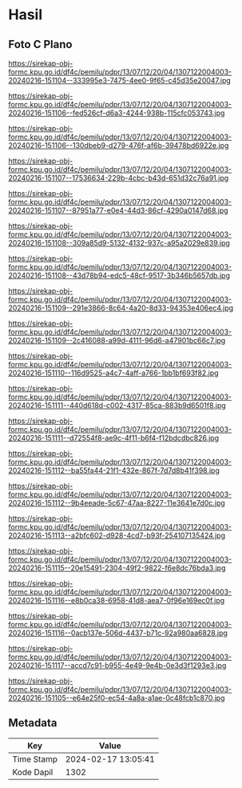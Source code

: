 # Hasil

## Foto C Plano

https://sirekap-obj-formc.kpu.go.id/df4c/pemilu/pdpr/13/07/12/20/04/1307122004003-20240216-151104--333995e3-7475-4ee0-9f65-c45d35e20047.jpg

https://sirekap-obj-formc.kpu.go.id/df4c/pemilu/pdpr/13/07/12/20/04/1307122004003-20240216-151106--fed526cf-d6a3-4244-938b-115cfc053743.jpg

https://sirekap-obj-formc.kpu.go.id/df4c/pemilu/pdpr/13/07/12/20/04/1307122004003-20240216-151106--130dbeb9-d279-476f-af6b-39478bd6922e.jpg

https://sirekap-obj-formc.kpu.go.id/df4c/pemilu/pdpr/13/07/12/20/04/1307122004003-20240216-151107--17536634-229b-4cbc-b43d-651d32c76a91.jpg

https://sirekap-obj-formc.kpu.go.id/df4c/pemilu/pdpr/13/07/12/20/04/1307122004003-20240216-151107--87951a77-e0e4-44d3-86cf-4290a0147d68.jpg

https://sirekap-obj-formc.kpu.go.id/df4c/pemilu/pdpr/13/07/12/20/04/1307122004003-20240216-151108--309a85d9-5132-4132-937c-a95a2029e839.jpg

https://sirekap-obj-formc.kpu.go.id/df4c/pemilu/pdpr/13/07/12/20/04/1307122004003-20240216-151108--43d78b94-edc5-48cf-9517-3b346b5657db.jpg

https://sirekap-obj-formc.kpu.go.id/df4c/pemilu/pdpr/13/07/12/20/04/1307122004003-20240216-151109--291e3866-8c64-4a20-8d33-94353e406ec4.jpg

https://sirekap-obj-formc.kpu.go.id/df4c/pemilu/pdpr/13/07/12/20/04/1307122004003-20240216-151109--2c416088-a99d-4111-96d6-a47901bc66c7.jpg

https://sirekap-obj-formc.kpu.go.id/df4c/pemilu/pdpr/13/07/12/20/04/1307122004003-20240216-151110--116d9525-a4c7-4aff-a766-1bb1bf693f82.jpg

https://sirekap-obj-formc.kpu.go.id/df4c/pemilu/pdpr/13/07/12/20/04/1307122004003-20240216-151111--440d618d-c002-4317-85ca-883b9d6501f8.jpg

https://sirekap-obj-formc.kpu.go.id/df4c/pemilu/pdpr/13/07/12/20/04/1307122004003-20240216-151111--d72554f8-ae9c-4f11-b6f4-f12bdcdbc826.jpg

https://sirekap-obj-formc.kpu.go.id/df4c/pemilu/pdpr/13/07/12/20/04/1307122004003-20240216-151112--ba55fa44-21f1-432e-867f-7d7d8b41f398.jpg

https://sirekap-obj-formc.kpu.go.id/df4c/pemilu/pdpr/13/07/12/20/04/1307122004003-20240216-151112--9b4eeade-5c67-47aa-8227-11e3641e7d0c.jpg

https://sirekap-obj-formc.kpu.go.id/df4c/pemilu/pdpr/13/07/12/20/04/1307122004003-20240216-151113--a2bfc602-d928-4cd7-b93f-254107135424.jpg

https://sirekap-obj-formc.kpu.go.id/df4c/pemilu/pdpr/13/07/12/20/04/1307122004003-20240216-151115--20e15491-2304-49f2-9822-f6e8dc76bda3.jpg

https://sirekap-obj-formc.kpu.go.id/df4c/pemilu/pdpr/13/07/12/20/04/1307122004003-20240216-151116--e8b0ca38-6958-41d8-aea7-0f96e169ec0f.jpg

https://sirekap-obj-formc.kpu.go.id/df4c/pemilu/pdpr/13/07/12/20/04/1307122004003-20240216-151116--0acb137e-506d-4437-b71c-92a980aa6828.jpg

https://sirekap-obj-formc.kpu.go.id/df4c/pemilu/pdpr/13/07/12/20/04/1307122004003-20240216-151117--accd7c91-b955-4e49-9e4b-0e3d3f1293e3.jpg

https://sirekap-obj-formc.kpu.go.id/df4c/pemilu/pdpr/13/07/12/20/04/1307122004003-20240216-151105--e64e25f0-ec54-4a8a-a1ae-0c48fcb1c870.jpg


## Metadata

| Key        | Value               |
| ---------- | ------------------- |
| Time Stamp | 2024-02-17 13:05:41 |
| Kode Dapil | 1302                |



